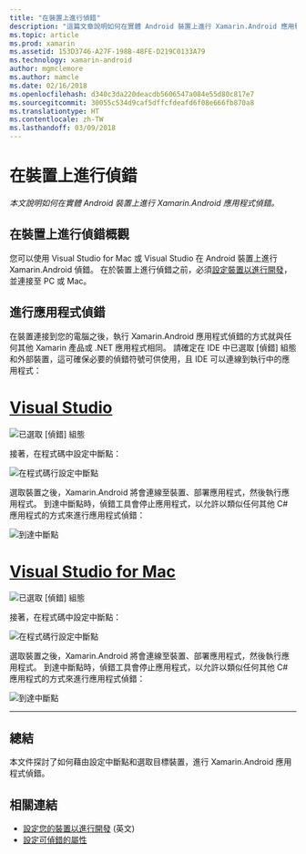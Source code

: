 ```yaml
---
title: "在裝置上進行偵錯"
description: "這篇文章說明如何在實體 Android 裝置上進行 Xamarin.Android 應用程式偵錯。"
ms.topic: article
ms.prod: xamarin
ms.assetid: 153D3746-A27F-198B-48FE-D219C0133A79
ms.technology: xamarin-android
author: mgmclemore
ms.author: mamcle
ms.date: 02/16/2018
ms.openlocfilehash: d340c3da220deacdb5606547a084e55d80c817e7
ms.sourcegitcommit: 30055c534d9caf5dffcfdeafd6f08e666fb870a8
ms.translationtype: HT
ms.contentlocale: zh-TW
ms.lasthandoff: 03/09/2018
---
```

# <a name="debug-on-device"></a>在裝置上進行偵錯

_本文說明如何在實體 Android 裝置上進行 Xamarin.Android 應用程式偵錯。_

## <a name="debug-on-device-overview"></a>在裝置上進行偵錯概觀

您可以使用 Visual Studio for Mac 或 Visual Studio 在 Android 裝置上進行 Xamarin.Android 偵錯。 在於裝置上進行偵錯之前，必須[設定裝置以進行開發](~/android/get-started/installation/set-up-device-for-development.md)，並連接至 PC 或 Mac。


## <a name="debug-application"></a>進行應用程式偵錯

在裝置連接到您的電腦之後，執行 Xamarin.Android 應用程式偵錯的方式就與任何其他 Xamarin 產品或 .NET 應用程式相同。 請確定在 IDE 中已選取 [偵錯] 組態和外部裝置，這可確保必要的偵錯符號可供使用，且 IDE 可以連線到執行中的應用程式： 

# <a name="visual-studiotabvswin"></a>[Visual Studio](#tab/vswin)

![已選取 [偵錯] 組態](debug-on-device-images/image1-vs.png)

接著，在程式碼中設定中斷點：

![在程式碼行設定中斷點](debug-on-device-images/image2-vs.png)

選取裝置之後，Xamarin.Android 將會連線至裝置、部署應用程式，然後執行應用程式。 到達中斷點時，偵錯工具會停止應用程式，以允許以類似任何其他 C# 應用程式的方式來進行應用程式偵錯： 

![到達中斷點](debug-on-device-images/image3-vs.png)

# <a name="visual-studio-for-mactabvsmac"></a>[Visual Studio for Mac](#tab/vsmac)

![已選取 [偵錯] 組態](debug-on-device-images/image1-xs.png)

接著，在程式碼中設定中斷點：

![在程式碼行設定中斷點](debug-on-device-images/image2-xs.png)

選取裝置之後，Xamarin.Android 將會連線至裝置、部署應用程式，然後執行應用程式。 到達中斷點時，偵錯工具會停止應用程式，以允許以類似任何其他 C# 應用程式的方式來進行應用程式偵錯： 

![到達中斷點](debug-on-device-images/image3-xs.png)

-----



## <a name="summary"></a>總結

本文件探討了如何藉由設定中斷點和選取目標裝置，進行 Xamarin.Android 應用程式偵錯。


## <a name="related-links"></a>相關連結

- [設定您的裝置以進行開發](~/android/get-started/installation/set-up-device-for-development.md) \(英文\)
- [設定可偵錯的屬性](~/android/deploy-test/debuggable-attribute.md)
